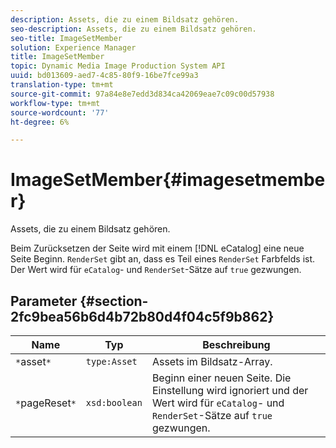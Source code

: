 ```yaml
---
description: Assets, die zu einem Bildsatz gehören.
seo-description: Assets, die zu einem Bildsatz gehören.
seo-title: ImageSetMember
solution: Experience Manager
title: ImageSetMember
topic: Dynamic Media Image Production System API
uuid: bd013609-aed7-4c85-80f9-16be7fce99a3
translation-type: tm+mt
source-git-commit: 97a84e8e7edd3d834ca42069eae7c09c00d57938
workflow-type: tm+mt
source-wordcount: '77'
ht-degree: 6%

---
```



# ImageSetMember{#imagesetmember}

Assets, die zu einem Bildsatz gehören.

Beim Zurücksetzen der Seite wird mit einem [!DNL eCatalog] eine neue Seite Beginn. `RenderSet` gibt an, dass es Teil eines  `RenderSet` Farbfelds ist. Der Wert wird für `eCatalog`- und `RenderSet`-Sätze auf `true` gezwungen.

## Parameter {#section-2fc9bea56b6d4b72b80d4f04c5f9b862}

| Name | Typ | Beschreibung |
|---|---|---|
| `*`asset`*` | `type:Asset` | Assets im Bildsatz-Array. |
| `*`pageReset`*` | `xsd:boolean` | Beginn einer neuen Seite. Die Einstellung wird ignoriert und der Wert wird für `eCatalog`- und `RenderSet`-Sätze auf `true` gezwungen. |

